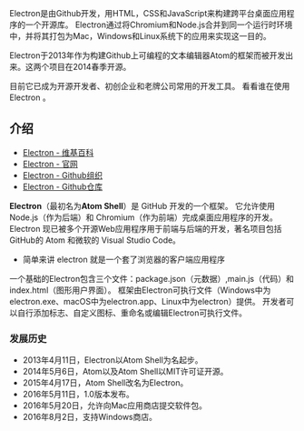 Electron是由Github开发，用HTML，CSS和JavaScript来构建跨平台桌面应用程序的一个开源库。 Electron通过将Chromium和Node.js合并到同一个运行时环境中，并将其打包为Mac，Windows和Linux系统下的应用来实现这一目的。

Electron于2013年作为构建Github上可编程的文本编辑器Atom的框架而被开发出来。这两个项目在2014春季开源。

目前它已成为开源开发者、初创企业和老牌公司常用的开发工具。 看看谁在使用Electron 。

## 介绍

- [Electron - 维基百科](https://zh.wikipedia.org/wiki/Electron_(%E8%BD%AF%E4%BB%B6%E6%A1%86%E6%9E%B6))
- [Electron - 官网](https://electronjs.org/)
- [Electron - Github组织](https://github.com/electron)
- [Electron - Github仓库](https://github.com/electron/electron)


**Electron**（最初名为**Atom Shell**）是 GitHub 开发的一个框架。
它允许使用 Node.js（作为后端）和 Chromium（作为前端）完成桌面应用程序的开发。
Electron 现已被多个开源Web应用程序用于前端与后端的开发，著名项目包括GitHub的 Atom 和微软的 Visual Studio Code。

- 简单来讲 electron 就是一个套了浏览器的客户端应用程序

一个基础的Electron包含三个文件：package.json（元数据）,main.js（代码）和index.html（图形用户界面）。
框架由Electron可执行文件（Windows中为electron.exe、macOS中为electron.app、Linux中为electron）提供。
开发者可以自行添加标志、自定义图标、重命名或编辑Electron可执行文件。

### 发展历史

- 2013年4月11日，Electron以Atom Shell为名起步。
- 2014年5月6日，Atom以及Atom Shell以MIT许可证开源。
- 2015年4月17日，Atom Shell改名为Electron。
- 2016年5月11日，1.0版本发布。
- 2016年5月20日，允许向Mac应用商店提交软件包。
- 2016年8月2日，支持Windows商店。


